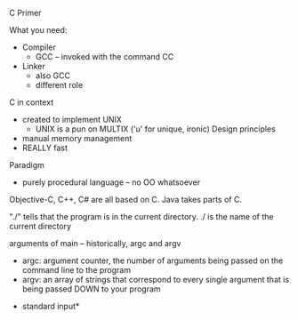 C Primer

What you need:
- Compiler
	- GCC – invoked with the command CC
- Linker
	- also GCC
	- different role


C in context
- created to implement UNIX
	- UNIX is a pun on MULTIX ('u' for unique, ironic)
Design principles
- manual memory management
- REALLY fast

Paradigm
- purely procedural language – no OO whatsoever


Objective-C, C++, C# are all based on C. Java takes parts of C.

"./" tells that the program is in the current directory. ./ is the name of the current directory


 arguments of main – historically, argc and argv
 - argc: argument counter, the number of arguments being passed on the command line to the program
 - argv: an array of strings that correspond to every single argument that is being passed DOWN to your program

* standard input*